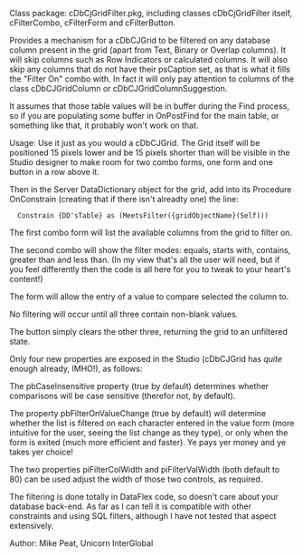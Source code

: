 Class package: cDbCjGridFilter.pkg, including classes cDbCjGridFilter itself,
cFilterCombo, cFilterForm and cFilterButton.

Provides a mechanism for a cDbCJGrid to be filtered on any database column
present in the grid (apart from Text, Binary or Overlap columns).  It will
skip columns such as Row Indicators or calculated columns. It will also skip
any columns that do not have their psCaption set, as that is what it fills
the "Filter On" combo with.  In fact it will only pay attention to columns of
the class cDbCJGridColumn or cDbCJGridColumnSuggestion.

It assumes that those table values will be in buffer during the Find process,
so if you are populating some buffer in OnPostFind for the main table, or
something like that, it probably won't work on that.
 
Usage: Use it just as you would a cDbCJGrid.  The Grid itself will be
positioned 15 pixels lower and be 15 pixels shorter than will be
visible in the Studio designer to make room for two combo forms,
one form and one button in a row above it.

Then in the Server DataDictionary object for the grid, add into its 
Procedure OnConstrain (creating that if there isn't alreadty one) the
line:

      Constrain {DD'sTable} as (MeetsFilter({gridObjectName}(Self)))

The first combo form will list the available columns from the grid
to filter on.

The second combo will show the filter modes: equals, starts with, 
contains, greater than and less than.  (In my view that's all the
user will need, but if you feel differently then the code is all here
for you to tweak to your heart's content!)

The form will allow the entry of a value to compare selected the column
to.

No filtering will occur until all three contain non-blank values.

The button simply clears the other three, returning the grid to an
unfiltered state.

Only four new properties are exposed in the Studio (cDbCJGrid has
*quite* enough already, IMHO!), as follows:

The pbCaseInsensitive property (true by default) determines whether
comparisons will be case sensitive (therefor not, by default).

The property pbFilterOnValueChange (true by default) will determine
whether the list is filtered on each character entered in the value
form (more intuitive for the user, seeing the list change as they
type), or only when the form is exited (much more efficient and
faster).  Ye pays yer money and ye takes yer choice!

The two properties piFilterColWidth and piFilterValWidth (both default
to 80) can be used adjust the width of those two controls, as
required.

The filtering is done totally in DataFlex code, so doesn't care about your
database back-end.  As far as I can tell it is compatible with other
constraints and using SQL filters, although I have not tested that aspect
extensively.

Author: Mike Peat, Unicorn InterGlobal
